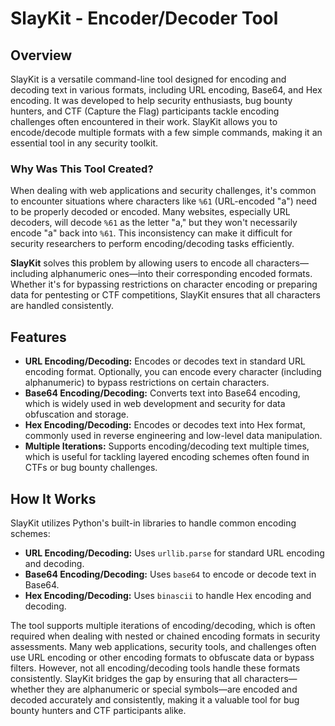 # **SlayKit - Encoder/Decoder Tool**

## **Overview**
SlayKit is a versatile command-line tool designed for encoding and decoding text in various formats, including URL encoding, Base64, and Hex encoding. It was developed to help security enthusiasts, bug bounty hunters, and CTF (Capture the Flag) participants tackle encoding challenges often encountered in their work. SlayKit allows you to encode/decode multiple formats with a few simple commands, making it an essential tool in any security toolkit.

### **Why Was This Tool Created?**
When dealing with web applications and security challenges, it's common to encounter situations where characters like `%61` (URL-encoded "a") need to be properly decoded or encoded. Many websites, especially URL decoders, will decode `%61` as the letter "a," but they won't necessarily encode "a" back into `%61`. This inconsistency can make it difficult for security researchers to perform encoding/decoding tasks efficiently.

**SlayKit** solves this problem by allowing users to encode all characters—including alphanumeric ones—into their corresponding encoded formats. Whether it's for bypassing restrictions on character encoding or preparing data for pentesting or CTF competitions, SlayKit ensures that all characters are handled consistently.

## **Features**
- **URL Encoding/Decoding:** Encodes or decodes text in standard URL encoding format. Optionally, you can encode every character (including alphanumeric) to bypass restrictions on certain characters.
- **Base64 Encoding/Decoding:** Converts text into Base64 encoding, which is widely used in web development and security for data obfuscation and storage.
- **Hex Encoding/Decoding:** Encodes or decodes text into Hex format, commonly used in reverse engineering and low-level data manipulation.
- **Multiple Iterations:** Supports encoding/decoding text multiple times, which is useful for tackling layered encoding schemes often found in CTFs or bug bounty challenges.

## **How It Works**
SlayKit utilizes Python's built-in libraries to handle common encoding schemes:
- **URL Encoding/Decoding:** Uses `urllib.parse` for standard URL encoding and decoding.
- **Base64 Encoding/Decoding:** Uses `base64` to encode or decode text in Base64.
- **Hex Encoding/Decoding:** Uses `binascii` to handle Hex encoding and decoding.

The tool supports multiple iterations of encoding/decoding, which is often required when dealing with nested or chained encoding formats in security assessments.
Many web applications, security tools, and challenges often use URL encoding or other encoding formats to obfuscate data or bypass filters. However, not all encoding/decoding tools handle these formats consistently. SlayKit bridges the gap by ensuring that all characters—whether they are alphanumeric or special symbols—are encoded and decoded accurately and consistently, making it a valuable tool for bug bounty hunters and CTF participants alike.
